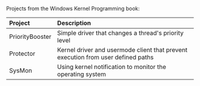 Projects from the Windows Kernel Programming book:

| Project        | Description   |
| :------------- |:-------------|
| PriorityBooster| Simple driver that changes a thread's priority level |
| Protector      | Kernel driver and usermode client that prevent execution from user defined paths |
| SysMon         | Using kernel notification to monitor the operating system |

